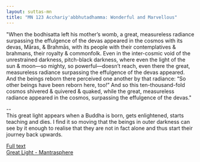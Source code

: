 ```yaml
---
layout: suttas-mn
title: "MN 123 Acchariy'abbhutadhamma: Wonderful and Marvellous"
---
```


"When the bodhisatta left his mother’s womb, a great, measureless radiance surpassing the effulgence of the devas appeared in the cosmos with its devas, Māras, & Brahmās, with its people with their contemplatives & brahmans, their royalty & commonfolk. Even in the inter-cosmic void of the unrestrained darkness, pitch-black darkness, where even the light of the sun & moon—so mighty, so powerful—doesn’t reach, even there the great, measureless radiance surpassing the effulgence of the devas appeared. And the beings reborn there perceived one another by that radiance: “So other beings have been reborn here, too!” And so this ten-thousand-fold cosmos shivered & quivered & quaked, while the great, measureless radiance appeared in the cosmos, surpassing the effulgence of the devas."


--  
This great light appears when a Buddha is born, gets enlightened, starts teaching and dies. I find it so moving that the beings in outer darkness can see by it enough to realise that they are not in fact alone and thus start their journey back upwards. 

[Full text](https://www.dhammatalks.org/suttas/MN/MN123.html)  
[Great Light - Mantrasphere](/pages/mantrasphere/great-light.html)
